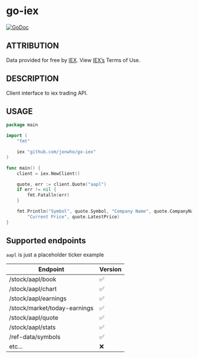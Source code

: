 # go-iex

[![GoDoc](https://godoc.org/github.com/jonwho/go-iex?status.svg)](http://godoc.org/github.com/jonwho/go-iex)

## ATTRIBUTION
Data provided for free by [IEX](https://iextrading.com/developer/). View [IEX’s](https://iextrading.com/api-exhibit-a/) Terms of Use.

## DESCRIPTION
Client interface to iex trading API.

## USAGE
```go
package main

import (
	"fmt"

	iex "github.com/jonwho/go-iex"
)

func main() {
	client = iex.NewClient()

	quote, err := client.Quote("aapl")
	if err != nil {
		fmt.Fatalln(err)
	}

	fmt.Println("Symbol", quote.Symbol, "Company Name", quote.CompanyName,
		"Current Price", quote.LatestPrice)
}
```

## Supported endpoints
`aapl` is just a placeholder ticker example

| Endpoint                     | Version |
| ---------------------------- | ------- |
| /stock/aapl/book             | ✅      |
| /stock/aapl/chart            | ✅      |
| /stock/aapl/earnings         | ✅      |
| /stock/market/today-earnings | ✅      |
| /stock/aapl/quote            | ✅      |
| /stock/aapl/stats            | ✅      |
| /ref-data/symbols            | ✅      |
| etc...                       | ❌      |
